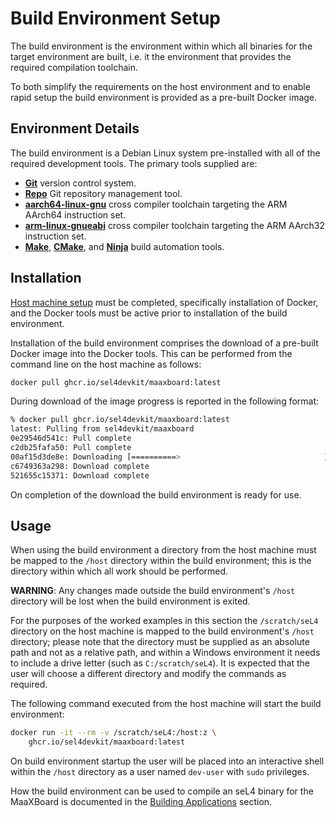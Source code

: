 # Build Environment Setup

The build environment is the environment within which all binaries for the target environment are built, i.e. it the environment that provides the required compilation toolchain.

To both simplify the requirements on the host environment and to enable rapid setup the build environment is provided as a pre-built Docker image.

## Environment Details

The build environment is a Debian Linux system pre-installed with all of the required development tools. The primary tools supplied are:

- [__Git__](https://git-scm.com) version control system.
- [__Repo__](https://gerrit.googlesource.com/git-repo/+/refs/heads/master/README.md) Git repository management tool.
- [__aarch64-linux-gnu__](https://gcc.gnu.org) cross compiler toolchain targeting the ARM AArch64 instruction set.
- [__arm-linux-gnueabi__](https://gcc.gnu.org) cross compiler toolchain targeting the ARM AArch32 instruction set.
- [__Make__](https://www.gnu.org/software/make/), [__CMake__](https://cmake.org), and [__Ninja__](https://ninja-build.org) build automation tools.

## Installation

[Host machine setup](host_machine_setup.md) must be completed, specifically installation of Docker, and the Docker tools must be active prior to installation of the build environment.

Installation of the build environment comprises the download of a pre-built Docker image into the Docker tools. This can be performed from the command line on the host machine as follows:

```bash
docker pull ghcr.io/sel4devkit/maaxboard:latest
```

During download of the image progress is reported in the following format:

```bash
% docker pull ghcr.io/sel4devkit/maaxboard:latest
latest: Pulling from sel4devkit/maaxboard
0e29546d541c: Pull complete 
c2db25fafa50: Pull complete 
00af15d3de8e: Downloading [==========>                                ]  241.7MB/1.188GB
c6749363a298: Download complete 
521655c15371: Download complete 
```

On completion of the download the build environment is ready for use.

## Usage

When using the build environment a directory from the host machine must be mapped to the `/host` directory within the build environment; this is the directory within which all work should be performed.

__WARNING__: Any changes made outside the build environment's `/host` directory will be lost when the build environment is exited.

For the purposes of the worked examples in this section the `/scratch/seL4` directory on the host machine is mapped to the build environment's `/host` directory; please note that the directory must be supplied as an absolute path and not as a relative path, and within a Windows environment it needs to include a drive letter (such as `C:/scratch/seL4`). It is expected that the user will choose a different directory and modify the commands as required.

The following command executed from the host machine will start the build environment:

```bash
docker run -it --rm -v /scratch/seL4:/host:z \
    ghcr.io/sel4devkit/maaxboard:latest
```

On build environment startup the user will be placed into an interactive shell within the `/host` directory as a user named `dev-user` with `sudo` privileges.

How the build environment can be used to compile an seL4 binary for the MaaXBoard is documented in the [Building Applications](building_applications.md) section.
